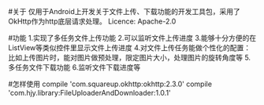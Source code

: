 #关于
    仅用于Android上开发关于文件上传、下载功能的开发工具包，采用了OkHttp作为http底层请求处理。
    Licence: Apache-2.0

#功能
    1.实现了多任务文件上传功能
    2.可以监听文件上传进度
    3.能够十分方便的在ListView等类似控件里显示文件上传进度
    4.对文件上传任务能做个性化的配置：比如上传图片时，能对图片做预处理，限定图片大小，处理图片的旋转角度等
    5.多任务文件下载功能
    6.监听文件下载进度等

#怎样使用
    compile 'com.squareup.okhttp:okhttp:2.3.0'
    compile 'com.hjy.library:FileUploaderAndDownloader:1.0.1'

